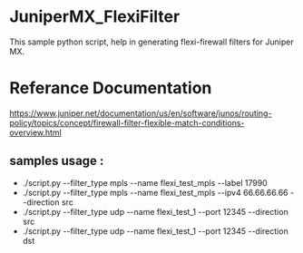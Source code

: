# JuniperMX_FlexiFilter
 This sample python script, help in generating flexi-firewall filters for Juniper MX.
 
# Referance Documentation

 https://www.juniper.net/documentation/us/en/software/junos/routing-policy/topics/concept/firewall-filter-flexible-match-conditions-overview.html 


## samples usage :
 - ./script.py --filter_type mpls --name flexi_test_mpls --label 17990
 - ./script.py --filter_type mpls --name flexi_test_mpls --ipv4 66.66.66.66 --direction src
 - ./script.py --filter_type udp --name flexi_test_1 --port 12345 --direction src
 - ./script.py --filter_type udp --name flexi_test_1 --port 12345 --direction dst

